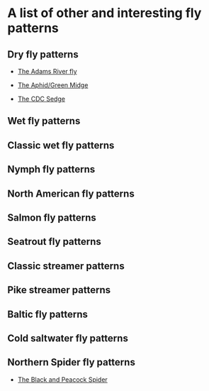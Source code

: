 # A list of other and interesting fly patterns

## Dry fly patterns

- [The Adams River fly](Adams/README.md)

- [The Aphid/Green Midge](Aphid_Green_Midge/README.md)

- [The CDC Sedge](CDC_Sedge/README.md)

## Wet fly patterns

## Classic wet fly patterns

## Nymph fly patterns

## North American fly patterns

## Salmon fly patterns

## Seatrout fly patterns

## Classic streamer patterns

## Pike streamer patterns

## Baltic fly patterns

## Cold saltwater fly patterns

## Northern Spider fly patterns

- [The Black and Peacock Spider](Black_and_Peacock_Spider/README.md)
